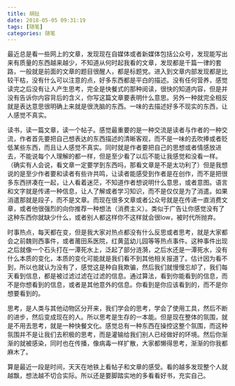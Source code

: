 ```yaml
---
title: 胡扯
date: 2018-05-05 09:31:19
tags: [随笔]
categories: 随笔
---
```


​	最近总是看一些网上的文章，发现现在自媒体或者新媒体包括公众号，发现能写出来有质量的东西越来越少，不知道从何时起我看的文章，发现都是千篇一律的套路，一般就是前面的文章的题目很醒人，都是标题党。进入到文章内部发现都是比较干枯，没有什么可以注意的点，好多东西都是平白的描述。没有任何营养，感觉读完之后没有让人产生思考，完全是快餐式的那种阅读，很快的知道内容，但是并没有告诉你内容背后的含义，你写这篇文章要表明什么意思。另外一种就完全相反就是表达意思很明确上来就是很洗脑的东西。一味的去描述好多不现实的东西，让人感觉不真实。

​	读书，读一篇文章，读一个帖子。感觉最重要的是一种交流是读者与作者的一种交流，作者首先要把自己想表达的东西描述的清晰客观，而不是一味的去吹捧或者贬低某些东西，而且让人感觉不真实。同时就是作者要把自己的思想或者情感放进去，不能说每个人理解的都一样，但是至少看了以后不能让我感觉和没看一样。（确实有人会说，看文章一定要学到东西吗，那看文章是不是太功利了）但是我想说的是至少作者要和读者有些许共鸣，让读者能感受到作者是在创作，而不是把很多东西拼凑在一起，让人看着迷茫，不知道作者想说明什么意思，或者意图。语言和文字就是传递一种信息，让人了解或者学习知识，而不是仅仅是为了消遣。如果消遣那就是段子，而不是文章。而现在很多文章或者公众号就是在传递一直消费文章，或者他很强烈的向你推荐一种想法（消费主义）。类似于广告让你感觉没有了这种东西你就缺少什么，或者别人都这样你不这样就会很low，被时代所抛弃。

​	时事热点，每天都在变，但是我大家对热点都没有什么反思或者思考，就是大家都会之前魏则西事件，或者莆田系医院，红黄蓝幼儿园等等热点事件。这种事件出现之后就像一个石头打在一潭死水上，泛起了部分涟漪，之后水还是一潭死水，没有什么本质的变化，本质的变化可能就是我们看不到其他相关报道了。估计因为看不到，所以也就认为没有了，感觉这是种自我欺骗，然后我们就慢慢忘却了，我们每天看到信息，都是被过滤过滤在过滤的信息。通过算法，看到你能看到的信息，而不是你想看到的信息，或者是其他意外的信息。你看到是你应该看到的，而不是你想要看到的。

​	思考，是人类与其他动物区分开来，我们学会的思考，学会了使用工具，然后不断的进步，然后变成现在的人。所以思考是生存的一本能。但是现在整体的氛围，就是不用去思考，就是一种快餐文化。感觉总有一种东西在操控这整个氛围，而这种氛围并不是让我们去积极的思考，而是灌输给我们别人已经做好的环境。然后你渐渐的就被感染，同时也在传播，像病毒一样扩散，大家都懒得思考，渐渐的你我都麻木了。

​	算是最近一段是时间，天天在地铁上看帖子和文章的感受。看的越多发现整个人就越飘，想法越不切合实际。所以还是要脚踏实地的多看看好书，充实自己。

